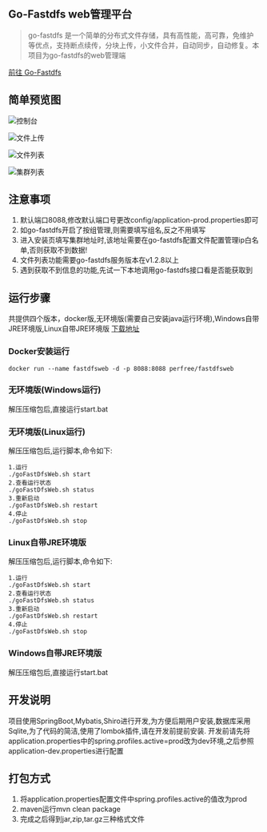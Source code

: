 ## Go-Fastdfs web管理平台
> go-fastdfs 是一个简单的分布式文件存储，具有高性能，高可靠，免维护等优点，支持断点续传，分块上传，小文件合并，自动同步，自动修复。本项目为go-fastdfs的web管理端

[前往 Go-Fastdfs](https://github.com/sjqzhang/go-fastdfs)

## 简单预览图
![控制台](./screen/01.png)

![文件上传](./screen/02.png)

![文件列表](./screen/03.png)

![集群列表](./screen/04.png)

## 注意事项
1. 默认端口8088,修改默认端口号更改config/application-prod.properties即可
2. 如go-fastdfs开启了按组管理,则需要填写组名,反之不用填写
3. 进入安装页填写集群地址时,该地址需要在go-fastdfs配置文件配置管理ip白名单,否则获取不到数据!
4. 文件列表功能需要go-fastdfs服务版本在v1.2.8以上
5. 遇到获取不到信息的功能,先试一下本地调用go-fastdfs接口看是否能获取到

## 运行步骤
共提供四个版本，docker版,无环境版(需要自己安装java运行环境),Windows自带JRE环境版,Linux自带JRE环境版
[下载地址](https://github.com/perfree/go-fastdfs-web/releases)

### Docker安装运行
```shell script
docker run --name fastdfsweb -d -p 8088:8088 perfree/fastdfsweb
```

### 无环境版(Windows运行)
解压压缩包后,直接运行start.bat
### 无环境版(Linux运行)
解压压缩包后,运行脚本,命令如下:
```
1.运行
./goFastDfsWeb.sh start
2.查看运行状态
./goFastDfsWeb.sh status
3.重新启动
./goFastDfsWeb.sh restart
4.停止
./goFastDfsWeb.sh stop
```
### Linux自带JRE环境版
解压压缩包后,运行脚本,命令如下:
```
1.运行
./goFastDfsWeb.sh start
2.查看运行状态
./goFastDfsWeb.sh status
3.重新启动
./goFastDfsWeb.sh restart
4.停止
./goFastDfsWeb.sh stop
```
### Windows自带JRE环境版
解压压缩包后,直接运行start.bat

## 开发说明
项目使用SpringBoot,Mybatis,Shiro进行开发,为方便后期用户安装,数据库采用Sqlite,为了代码的简洁,使用了lombok插件,请在开发前提前安装.
开发前请先将application.properties中的spring.profiles.active=prod改为dev环境,之后参照application-dev.properties进行配置

## 打包方式
1. 将application.properties配置文件中spring.profiles.active的值改为prod
2. maven运行mvn clean package
3. 完成之后得到jar,zip,tar.gz三种格式文件